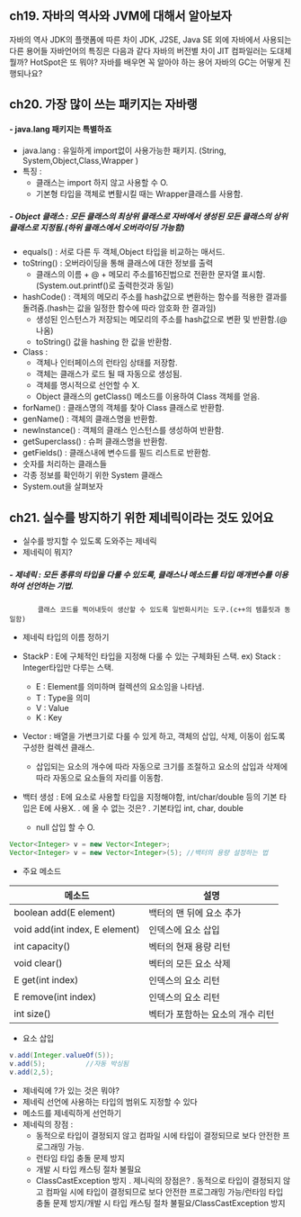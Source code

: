 ## ch19. 자바의 역사와 JVM에 대해서 알아보자
자바의 역사
JDK의 플랫폼에 따른 차이
JDK, J2SE, Java SE 외에 자바에서 사용되는 다른 용어들
자바언어의 특징은 다음과 같다
자바의 버전별 차이
JIT 컴파일러는 도대체 뭘까?
HotSpot은 또 뭐야?
자바를 배우면 꼭 알아야 하는 용어
자바의 GC는 어떻게 진행되나요?


## ch20. 가장 많이 쓰는 패키지는 자바랭
#### - java.lang 패키지는 특별하죠
- java.lang : 유일하게 import없이 사용가능한 패키지.
  (String, System,Object,Class,Wrapper )
- 특징 :
  + 클래스는 import 하지 않고 사용할 수 O.
  + 기본형 타입을 객체로 변활시킬 때는 Wrapper클래스를 사용함.
 ##### - Object 클래스 : 모든 클래스의 최상위 클래스로 자바에서 생성된 모든 클래스의 상위 클래스로 지정됨.(하위 클래스에서 오버라이딩 가능함)
   - equals() : 서로 다른 두 객체,Object 타입을 비교하는 매서드.
   - toString() : 오버라이딩을 통해 클래스에 대한 정보를 출력
     + 클래스의 이름 + @ + 메모리 주소를16진법으로 전환한 문자열 표시함.(System.out.printf()로 출력한것과 동일)
   - hashCode() : 객체의 메모리 주소를 hash값으로 변환하는 함수를 적용한 결과를 돌려줌.(hash는 값을 일정한 함수에 따라 암호화 한 결과임)
     + 생성된 인스턴스가 저장되는 메모리의 주소를 hash값으로 변환 및 반환함.(@ 나옴)
     + toString() 값을 hashing 한 값을 반환함.
- Class :
  + 객체나 인터페이스의 런타임 상태를 저장함.
  + 객체는 클래스가 로드 될 때 자동으로 생성됨.
  + 객체를 명시적으로 선언할 수 X.
  + Object 클래스의 getClass() 메소드를 이용하여 Class 객체를 얻음.
 - forName() : 클래스명의 객체를 찾아 Class 클래스로 반환함.
 - genName() : 객체의 클래스명을 반환함.
 - newInstance() : 객체의 클래스 인스턴스를 생성하여 반환함.
 - getSuperclass() : 슈퍼 클래스명을 반환함.
 - getFields() : 클래스내에 변수드를 필드 리스트로 반환함.
- 숫자를 처리하는 클래스들
- 각종 정보를 확인하기 위한 System 클래스
- System.out을 살펴보자



## ch21. 실수를 방지하기 위한 제네릭이라는 것도 있어요
- 실수를 방지할 수 있도록 도와주는 제네릭
- 제네릭이 뭐지?
##### - 제네릭 : 모든 종류의 타입을 다룰 수 있도록, 클래스나 메소드를 타입 매개변수를 이용하여 선언하는 기법.
           클래스 코드를 찍어내듯이 생산할 수 있도록 일반화시키는 도구.(c++의 템플릿과 동일함)
- 제네릭 타입의 이름 정하기
- StackP<E> : E에 구체적인 타입을 지정해 다룰 수 있는 구체화된 스택. ex) Stack<Integer> : Integer타입만 다루는 스택.
  + E : Element를 의미하며 컬렉션의 요소임을 나타냄.
  + T : Type을 의미
  + V : Value
  + K : Key
- Vector<E> : 배열을 가변크기로 다룰 수 있게 하고, 객체의 삽입, 삭제, 이동이 쉽도록 구성한 컬렉션 클래스.
  + 삽입되는 요소의 개수에 따라 자동으로 크기를 조절하고 요소의 삽입과 삭제에 따라 자동으로 요소들의 자리를 이동함.
- 백터 생성 : E에 요소로 사용할 타입을 지정해야함, int/char/double 등의 기본 타입은 E에 사용X.
. <E>에 올 수 없는 것은?
. 기본타입 int, char, double
  
  + null 삽입 할 수 O.
```java
Vector<Integer> v = new Vector<Integer>;
Vector<Integer> v = new Vector<Integer>(5); //백터의 용량 설정하는 법
```
- 주요 메소드


| 메소드 | 설명 |
|---| --- | 
| boolean add(E element) | 백터의 맨 뒤에 요소 추가 |
| void add(int index, E element) | 인덱스에 요소 삽입 |
| int capacity() | 벡터의 현재 용량 리턴 | 
| void clear() | 벡터의 모든 요소 삭제 |
| E get(int index) | 인덱스의 요소 리턴 |
| E remove(int index) | 인덱스의 요소 리턴 |
| int size() | 벡터가 포함하는 요소의 개수 리턴 |

- 요소 삽입
```java
v.add(Integer.valueOf(5));
v.add(5);          //자동 박싱됨
v.add(2,5);   
```

- 제네릭에 ?가 있는 것은 뭐야?
- 제네릭 선언에 사용하는 타입의 범위도 지정할 수 있다
- 메소드를 제네릭하게 선언하기
- 제네릭의 장점 :
  + 동적으로 타입이 결정되지 않고 컴파일 시에 타입이 결정되므로 보다 안전한 프로그래밍 가능.
  + 런타임 타입 충돌 문제 방지
  + 개발 시 타입 캐스팅 절차 불필요
  + ClassCastException 방지
  . 제니릭의 장점은?
  . 동적으로 타입이 결정되지 않고 컴파일 시에 타입이 결정되므로 보다 안전한 프로그래밍 가능/런타임 타입 충돌 문제 방지/개발 시 타입 캐스팅 절차 불필요/ClassCastException 방지

